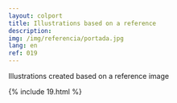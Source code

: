 ```yaml
---
layout: colport
title: Illustrations based on a reference
description: 
img: /img/referencia/portada.jpg
lang: en
ref: 019
---
```


Illustrations created based on a reference image


{% include 19.html %}